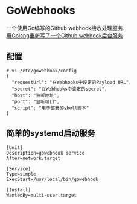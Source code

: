 # GoWebhooks
一个使用Go编写的Github webhook接收处理服务.  
[用Golang重新写了一个Github webhook后台服务](https://moonagic.com/make-webhook-backend-with-golang/)

## 配置
```
# vi /etc/gowebhook/config
{
  "requestUrl": "在Webhooks中设定的Payload URL",
  "secret": "在Webhooks中设定的secret",
  "host": "监听地址",
  "port": "监听端口",
  "script": "用于部署的shell脚本"
}
```

## 简单的systemd启动服务
```
[Unit]
Description=gowebhook service
After=network.target

[Service]
Type=simple
ExecStart=/usr/local/bin/gowebhook

[Install]
WantedBy=multi-user.target
```
